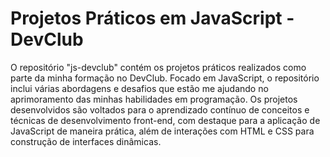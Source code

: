 # Projetos Práticos em JavaScript - DevClub

O repositório "js-devclub" contém os projetos práticos realizados como parte da minha formação no DevClub. Focado em JavaScript, o repositório inclui várias abordagens e desafios que estão me ajudando no aprimoramento das minhas habilidades em programação. Os projetos desenvolvidos são voltados para o aprendizado contínuo de conceitos e técnicas de desenvolvimento front-end, com destaque para a aplicação de JavaScript de maneira prática, além de interações com HTML e CSS para construção de interfaces dinâmicas.
